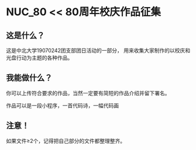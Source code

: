 # NUC_80 << 80周年校庆作品征集

这是什么？
--
这是中北大学19070242团支部团日活动的一部分，
用来收集大家制作的以校庆和光盘行动为主题的各种作品。

我能做什么？
--
你可以上传符合要求的作品，当然一定要有简短的作品介绍并留下署名。

作品可以是一段小程序，一首代码诗，一幅代码画

注意！
--
如果文件≥2个，记得把自己部分的文件都整理整齐。
